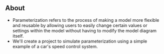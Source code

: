 ## About
- Parameterization refers to the process of making a model more flexible and reusable by allowing users to easily change certain values or settings within the model without having to modify the model diagram itself.
- We'll create a project to simulate parameterization using a simple example of a car's speed control system.